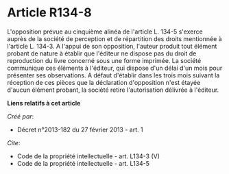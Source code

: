 # Article R134-8

L'opposition prévue au cinquième alinéa de l'article L. 134-5 s'exerce auprès de la société de perception et de répartition
des droits mentionnée à l'article L. 134-3. A l'appui de son opposition, l'auteur produit tout élément probant de nature à
établir que l'éditeur ne dispose pas du droit de reproduction du livre concerné sous une forme imprimée. La société
communique ces éléments à l'éditeur, qui dispose d'un délai d'un mois pour présenter ses observations. A défaut d'établir
dans les trois mois suivant la réception de ces pièces que la déclaration d'opposition n'est étayée d'aucun élément probant,
la société retire l'autorisation délivrée à l'éditeur.

**Liens relatifs à cet article**

_Créé par_:

  - Décret n°2013-182 du 27 février 2013 - art. 1

_Cite_:

  - Code de la propriété intellectuelle - art. L134-3 (V)
  - Code de la propriété intellectuelle - art. L134-5
